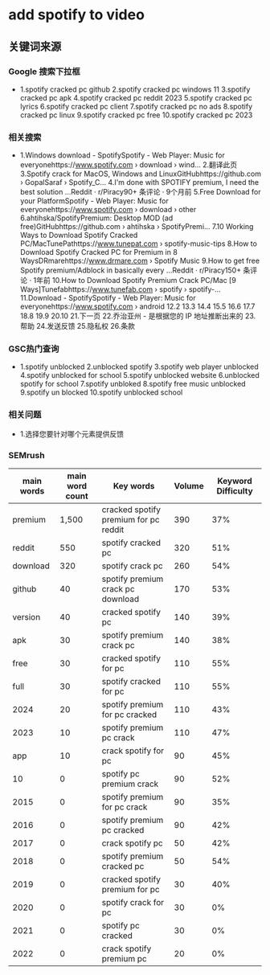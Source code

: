 # add spotify to video

## 关键词来源

### Google 搜索下拉框

- 1.spotify cracked pc github
2.spotify cracked pc windows 11
3.spotify cracked pc apk
4.spotify cracked pc reddit 2023
5.spotify cracked pc lyrics
6.spotify cracked pc client
7.spotify cracked pc no ads
8.spotify cracked pc linux
9.spotify cracked pc free
10.spotify cracked pc 2023

### 相关搜索

- 1.Windows download - SpotifySpotify - Web Player: Music for everyonehttps://www.spotify.com › download › wind...
2.翻译此页
3.Spotify crack for MacOS, Windows and LinuxGitHubhttps://github.com › GopalSaraf › Spotify_C...
4.I'm done with SPOTIFY premium, I need the best solution ...Reddit · r/Piracy90+ 条评论  ·  9个月前
5.Free Download for your PlatformSpotify - Web Player: Music for everyonehttps://www.spotify.com › download › other
6.ahtihska/SpotifyPremium: Desktop MOD (ad free)GitHubhttps://github.com › ahtihska › SpotifyPremi...
7.10 Working Ways to Download Spotify Cracked PC/MacTunePathttps://www.tunepat.com › spotify-music-tips
8.How to Download Spotify Cracked PC for Premium in 8 WaysDRmarehttps://www.drmare.com › Spotify Music
9.How to get free Spotify premium/Adblock in basically every ...Reddit · r/Piracy150+ 条评论  ·  1年前
10.How to Download Spotify Premium Crack PC/Mac [9 Ways]Tunefabhttps://www.tunefab.com › spotify › spotify-...
11.Download - SpotifySpotify - Web Player: Music for everyonehttps://www.spotify.com › android
12.2
13.3
14.4
15.5
16.6
17.7
18.8
19.9
20.10
21.下一页
22.乔治亚州 - 是根据您的 IP 地址推断出来的
23.帮助
24.发送反馈
25.隐私权
26.条款

### GSC热门查询

- 1.spotify unblocked
2.unblocked spotify
3.spotify web player unblocked
4.spotify unblocked for school
5.spotify unblocked website
6.unblocked spotify for school
7.spotify unbloked
8.spotify free music unblocked
9.spotify un blocked
10.spotify unblocked school

### 相关问题

- 1.选择您要针对哪个元素提供反馈

### SEMrush

| main words | main word count | Key words | Volume | Keyword Difficulty |
| --- | --- | --- | --- | --- |
| premium | 1,500 | cracked spotify premium for pc reddit | 390 | 37% |
| reddit | 550 | spotify cracked pc | 320 | 51% |
| download | 320 | spotify crack pc | 260 | 54% |
| github | 40 | spotify premium crack pc download | 170 | 53% |
| version | 40 | cracked spotify pc | 140 | 39% |
| apk | 30 | spotify premium crack pc | 140 | 38% |
| free | 30 | cracked spotify for pc | 110 | 55% |
| full | 30 | spotify cracked for pc | 110 | 55% |
| 2024 | 20 | spotify premium for pc cracked | 110 | 43% |
| 2023 | 10 | spotify premium pc crack | 110 | 47% |
| app | 10 | crack spotify for pc | 90 | 45% |
| 10 | 0 | spotify pc premium crack | 90 | 52% |
| 2015 | 0 | spotify premium for pc crack | 90 | 35% |
| 2016 | 0 | spotify premium pc cracked | 90 | 42% |
| 2017 | 0 | crack spotify pc | 50 | 42% |
| 2018 | 0 | spotify premium cracked pc | 50 | 54% |
| 2019 | 0 | cracked spotify premium for pc | 30 | 40% |
| 2020 | 0 | spotify crack for pc | 30 | 0% |
| 2021 | 0 | spotify pc cracked | 30 | 0% |
| 2022 | 0 | crack spotify premium pc | 20 | 0% |

